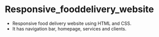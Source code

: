 # Responsive_fooddelivery_website

- Responsive food delivery website using HTML and CSS.
- It has navigation bar, homepage, services and clients.
  
